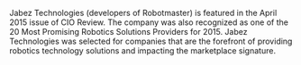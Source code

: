 Jabez Technologies (developers of Robotmaster) is featured in the April 2015 issue of CIO Review. The company was also recognized as one of the 20 Most Promising Robotics Solutions Providers for 2015. Jabez Technologies was selected for companies that are the forefront of providing robotics technology solutions and impacting the marketplace signature.